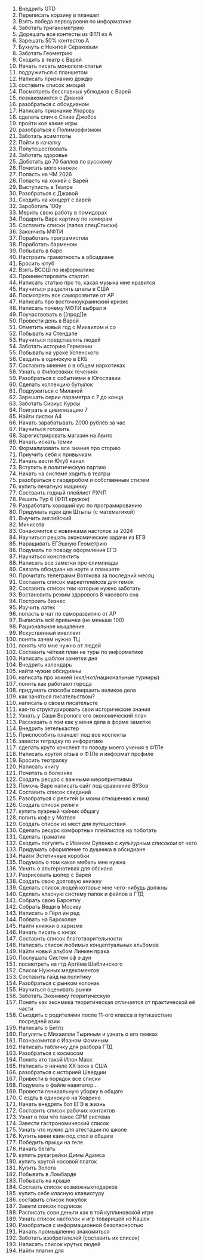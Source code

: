 1. Внедрить GTD
2. Переписать корзину в планшет
3. Взять победа первоуровня по информатике
4. Заботать триганометрию
5. Дорешать все контесты из ФТЛ из А
6. Зарешать 50% контестов А
7. Бухнуть с Некитой Сераковым
8. Заботать Геометрию
9. Сходить в театр с Варей
10. Начать писать монологи-статьи
11. подружиться с планшетом
12. Написать признанию дождю
13. составить список эмоций
14. Посмотреть бесславных ублюдков с Варей
15. познакоминтся с Дианой
16. разобраться с обсидианом
17. Написать признание Упорову
18. сделать спич о Стиве Джобсе
19. пройти кое какие игры
20. разобраться с Полиморфизмом
21. Заботать асимптоты
22. Пойти в качалку
23. Попутешествовать
24. Заботать здоровье
25. Доботать до 70 баллов по русскому
26. Почитать мого книжек
27. Попасть на ЧМ 2026
28. Попасть на хоккей с Варей
29. Выступисть в Театре
30. Разобраться с Джавой
31. Сходить на концерт с варей
32. Зароботать 100у
33. Мерить свою работу в помидорах
34. Подарить Варе картину по номирам
35. Составить списки (папка спецСписки)
36. Закончить МФТИ
37. Поработать програмистом
38. Поработать барменом
39. Побывать в баре
40. Настроить грамотность в обсидиане
41. Бросить ютуб
42. Взять ВСОШ по информатике
43. Проинвестировать стартап
44. Написать статью про то, какая музыка мне нравится
45. Научиться разделять штаты в США
46. Посмотреть все саморозвитие от АР
47. Написать про восточноукраинский кризис
48. Написать почему МФТИ выбрал я
49. Поучаствовать в [[прод]]е
50. Провести день в Варей
51. Отметить новый год с Михаилом и со
52. Побывать на Стендапе
53. Научиться представлять людей
54. Заботать историю Германии
55. Побывать на уроке Успенского
56. Сездить в одинокую в ЕКБ
57. Составить мнение о в общем наркотиках
58. Узнать о Филосовких течениях
59. Разобраться с событиями в Югославии
60. Сделать коллекцию бутылок
61. Подружиться с Миланой
62. Зарешать серии параметра с 7 до конца
63. Заботать Сириус Курсы
64. Поиграть в цивилизацию 7
65. Найти листки А4
66. Начать зарабатывать 2000 рублёв за час
67. Научиться готовить
68. Зарегистрировать магазин на Авито
69. Начать искать темки
70. Формализовать все знания про сторию
71. Приучить себя к привычкам
72. Начать вести Ютуб канал
73. Вступить в политическую партию
74. Начать на системе ходить в театры
75. разобраться с гардеробом и собственным стилем
76. купить печатную машинку
77. Состваить годный плейлист РХЧП
78. Решить Тур 6 (ФТЛ кружок)
79. Разработать хороший кус по програмированию
80. Придумать идеи для Штыпы (с математикой)
81. Выучить английский
82. Минисота
83. Ознакомится с новинками настолок за 2024
84. Научиться решать экономические задачи из ЕГЭ
85. Наращивать ЕГЭшную Геометрию
86. Подумать по поводу оформления ЕГЭ
87. Научиться конспектить
88. Написать все заметки про олимпиады
89. Связать обсидиан на ноуте и планшете
90. Прочитать телеграмм Вотякова за последний месяц
91. Составить список маркетплейсов для темок
92. Составить список тем которые нужно заботать
93. Востановить режим здорового 8 часового сна
94. Построить бизнес
95. Изучить латех
96. попасть в чат по саморазвитию от АР
97. Выписать всё привычки (не меньше 100)
98. Рациональное мышление
99. Искуственный инеллект
100. понять зачем нужно ТЦ
101. понять что мне нужно от людей
102. Составить чёткий план на туры по информатике
103. Написать шаблон заметки дня
104. Внедрить календарь
105. найти чужие обсидианы
106. написать про хоккей (кхл/нхл/национальные турниры)
107. понять как работают города
108. придумать способы совершить великое дела
109. как заняться писательством?
110. написать о своем писательсте
111. как-то структурировать свои исторические знания
112. Узнать у Саши Вороного его экономический план
113. Рассказать о том как у меня дела в форме заметке
114. Внедрить зетелькастер
115. Приспособить планшет под все коспекты
116. завести тетрадку по инфоратике
117. сделать круто конспект по поводу моего учения в ФТЛе
118. Написать крутой отзыв о ФТЛе и информат профиле
119. Бросить теотралку
120. Написать книгу
121. Почитать о болезнях
122. Создать ресурс с важными мероприятиями
123. Помочь Варе написать сайт под сравнение ВУЗов
124. Составить список свиданий
125. Разобраться с религей (и моим отношению к ним)
126. Создать список религи
127. купить пуэрный чайник  общагу
128. попить кофе у Мотвея
129. Создать список из мест для путешествия
130. Сделать ресурс комфортных плейлистов на поботать
131. Сделать граматик
132. Сходить погулять с Иваном Супенко с *культурным списоком* от него
133. Придумать оформление то душника в обсидиане
134. Найти Эстетичные коробки
135. Подумать о том какая мебель мне нужна
136. Узнать о альтернативах для обсиана
137. Разрисовать шопер с Варей
138. Создать свою долговую книжку
139. Сделать список людей которые мне чего-нибудь должны
140. Сделать класную систему папок и файлов в ГТД
141. Собрать свою Барсетку
142. Собрать Вещи в Москву
143. Написать о Гёрл ин ред
144. Побвать на Барохолке
145. Найти книжки о харизме
146. Начать писать о кнгах
147. Составить список благотворительности
148. Написать список любимых концептуальных альбомов
149. Найти новый альбом Линкен прака
150. Послушать Систем оф э дун
151. посмотреть на гтд Артёма Шаблинского
152. Список Нужных медекоментов
153. Составить гайд на политику
154. Разобраться с рынком колонак
155. Научиться оценивать рынки
156. Заботать Эконмику теоритическую
157. Понять как эконмика теоритическая отличается от практической её части
158. Съездить с родителями после 11-ого класса в путишествие посредней азии
159. Написать о Битлз
160. Погулять с Михаилом Тыриным и узнать о его темках
161. Познакомится с Иваном Фоминым
162. Написать табличку для разбора ГТД
163. Разобраться с космосом
164. Понять кто такой Илон Маск
165. Написать о начале ХХ века в США
166. разобраться с историей Шведции
167. Привести в порядок все списки
168. Подумать о файле навигатор...
169. Провести гениральную уборку в общаге
170. С ездть в одинокую на Ховрино
171. Начать внедрять бот ЕГЭ в жизнь
172. Составить список рабочих контактов
173. Узнат о том что такое СРМ система
174. Завести гастрономический список
175. Узнать что нужно для атестации по школе
176. Купить мини каин под стол в общаге
177. Победить прыщи на теле
178. Начать бегать
179. купить рукагрейки Димы Адамса
180. купить крутой носовой платок
181. Купить Золота
182. Побывать в Ломбарде
183. Побывать на крыше
184. Составть список возможныхподарков
185. купить себе класную клавиотуру 
186. составить список покупок
187. Завети список подписок
188. Расписать сови деньги как в той куплиновской игре
189. Узнать список настолок и игр товарищей из Кашек
190. Разобраться с информационной безопасностью
191. Начать промышленно знакомиться
192. Заботать изобретателей (составить их список)
193. Написать список крутых людей
194. Найти плагин для 

